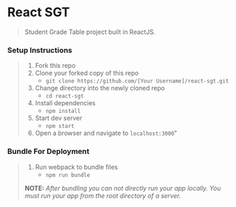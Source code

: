 # React SGT

> Student Grade Table project built in ReactJS.

### Setup Instructions

> 1. Fork this repo
> 1. Clone your forked copy of this repo
>    - `git clone https://github.com/[Your Username]/react-sgt.git`
> 1. Change directory into the newly cloned repo
>    - `cd react-sgt`
> 1. Install dependencies 
>    - `npm install`
> 1. Start dev server
>    - `npm start`
> 1. Open a browser and navigate to `localhost:3000`"

### Bundle For Deployment

> 1. Run webpack to bundle files
>    - `npm run bundle`
> 
> **NOTE:** *After bundling you can not directly run your app locally. You must run your app from the root directory of a server.*
